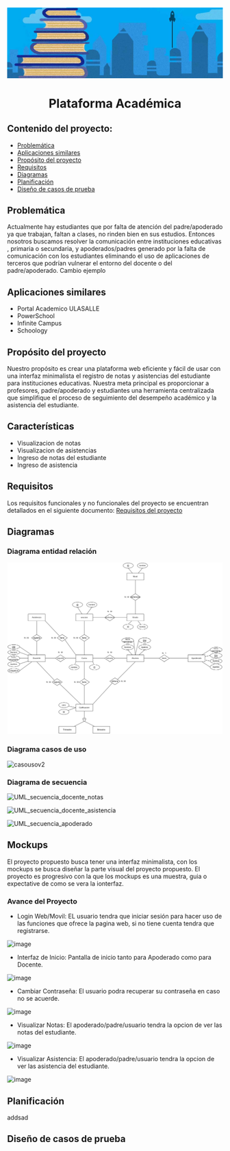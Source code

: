 ![Logo-PA](Logo-PA.JPG)
<h1 align="center">Plataforma Académica</h1>

## Contenido del proyecto:

- [Problemática](#Problemática)
- [Aplicaciones similares](#Aplicaciones-similares)
- [Propósito del proyecto](#Propósito-del-proyecto)
- [Requisitos](#Requisitos)
- [Diagramas](#Diagramas)
- [Planificación](#Planificación)
- [Diseño de casos de prueba](#Diseño-de-casos-de-prueba)

## Problemática

Actualmente hay estudiantes que por falta de atención del padre/apoderado ya que trabajan, faltan a clases, no rinden bien en sus estudios. Entonces nosotros buscamos resolver la comunicación entre instituciones educativas , primaria o secundaria, y apoderados/padres generado por la falta de comunicación con los estudiantes  eliminando el uso de aplicaciones de terceros que podrían vulnerar el entorno del docente o del padre/apoderado. Cambio ejemplo

## Aplicaciones similares

- Portal Academico ULASALLE
- PowerSchool
- Infinite Campus
- Schoology

## Propósito del proyecto

Nuestro propósito es crear una plataforma web eficiente y fácil de usar con una interfaz minimalista el registro de notas y asistencias del estudiante para instituciones educativas. Nuestra meta principal es proporcionar a profesores, padre/apoderado y estudiantes una herramienta centralizada que simplifique el proceso de seguimiento del desempeño académico y la asistencia del estudiante. 

## Características

- Visualizacion de notas
- Visualizacion de asistencias
- Ingreso de notas del estudiante
- Ingreso de asistencia

## Requisitos

Los requisitos funcionales y no funcionales del proyecto se encuentran detallados en el siguiente documento: [Requisitos del proyecto](https://drive.google.com/file/d/1j5xsyA21bkWk6gz__MowmHE6-j_Wsw8z/view?usp=drive_link)

## Diagramas

### Diagrama entidad relación

![DER](https://github.com/eluqm/CsoftwareGrupo03/blob/main/Im%C3%A1genes/DER_3.0.jpg)

### Diagrama casos de uso

![casousov2](https://github.com/eluqm/CsoftwareGrupo03/assets/103951817/97f531ed-390d-4cc9-8645-57c55cc9d610)

### Diagrama de secuencia

![UML_secuencia_docente_notas](https://github.com/eluqm/CsoftwareGrupo03/blob/main/Im%C3%A1genes/Secuencia%20UML%20docente.jpg "Diagrama de secuencia de ingreso de notas" )

![UML_secuencia_docente_asistencia](https://github.com/eluqm/CsoftwareGrupo03/blob/main/Im%C3%A1genes/secuencia%20UML%20docente-asistencia%20.jpg)

![UML_secuencia_apoderado](https://github.com/eluqm/CsoftwareGrupo03/blob/main/Im%C3%A1genes/secuencia%20UML%20apoderado.jpg)

## Mockups

El proyecto propuesto busca tener una interfaz minimalista, con los mockups se busca diseñar la parte visual del proyecto propuesto. El proyecto es progresivo con la que los mockups es una muestra, guia o expectative de como se vera la ionterfaz.

### Avance del Proyecto

- Login Web/Movil: EL usuario tendra que iniciar sesión para hacer uso de las funciones que ofrece la pagina web, si no tiene cuenta tendra que registrarse.

![image](https://github.com/eluqm/CsoftwareGrupo03/assets/103951817/2b58543d-8ed8-4da7-b288-022d56cbf583)

- Interfaz de Inicio: Pantalla de inicio tanto para Apoderado como para Docente.
  
![image](https://github.com/eluqm/CsoftwareGrupo03/assets/103951817/14ba8570-3faf-4609-b0b0-18af4777c32e)

- Cambiar Contraseña: El usuario podra recuperar su contraseña en caso no se acuerde.

![image](https://github.com/eluqm/CsoftwareGrupo03/assets/103951817/66b40a1a-86c9-4358-a2ec-b881c701f26d)

- Visualizar Notas: El apoderado/padre/usuario tendra la opcion de ver las notas del estudiante.

![image](https://github.com/eluqm/CsoftwareGrupo03/assets/103951817/055520e6-cf95-4243-a4b0-4f03922ecafa)

- Visualizar Asistencia:  El apoderado/padre/usuario tendra la opcion de ver las asistencia del estudiante.

![image](https://github.com/eluqm/CsoftwareGrupo03/assets/103951817/d28efab1-5f18-497b-b503-70d7513368f8)

## Planificación

addsad

## Diseño de casos de prueba





